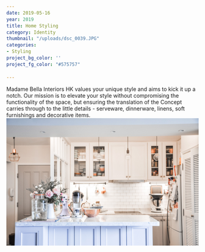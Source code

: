```yaml
---
date: 2019-05-16
year: 2019
title: Home Styling
category: Identity
thumbnail: "/uploads/dsc_0039.JPG"
categories:
- Styling
project_bg_color: ''
project_fg_color: "#575757"

---
```

Madame Bella Interiors HK values your unique style and aims to kick it up a notch. Our mission is to elevate your style without compromising the functionality of the space, but ensuring the translation of the Concept carries through to the little details - serveware, dinnerware, linens, soft furnishings and decorative items.  
![](/uploads/dsc_0039.JPG)